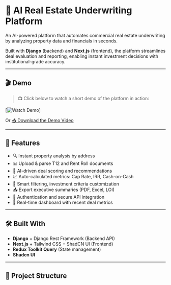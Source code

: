 # 🏢 AI Real Estate Underwriting Platform

An AI-powered platform that automates commercial real estate underwriting by analyzing property data and financials in seconds.

Built with **Django** (backend) and **Next.js** (frontend), the platform streamlines deal evaluation and reporting, enabling instant investment decisions with institutional-grade accuracy.

---

## 🎬 Demo


> 📺 Click below to watch a short demo of the platform in action:

[![Watch Demo](https://youtu.be/kJd02pl-zHA)]

Or [📥 Download the Demo Video](./public/demo.webm)

---

## 🚀 Features

- 🔍 Instant property analysis by address
- 📊 Upload & parse T12 and Rent Roll documents
- 🤖 AI-driven deal scoring and recommendations
- 📈 Auto-calculated metrics: Cap Rate, IRR, Cash-on-Cash
- 🧠 Smart filtering, investment criteria customization
- 📤 Export executive summaries (PDF, Excel, LOI)
- 🔐 Authentication and secure API integration
- 💼 Real-time dashboard with recent deal metrics

---

## 🛠️ Built With

- **Django** + Django Rest Framework (Backend API)
- **Next.js** + Tailwind CSS + ShadCN UI (Frontend)
- **Redux Toolkit Query** (State management)
- **Shadcn UI** 

---

## 📁 Project Structure

